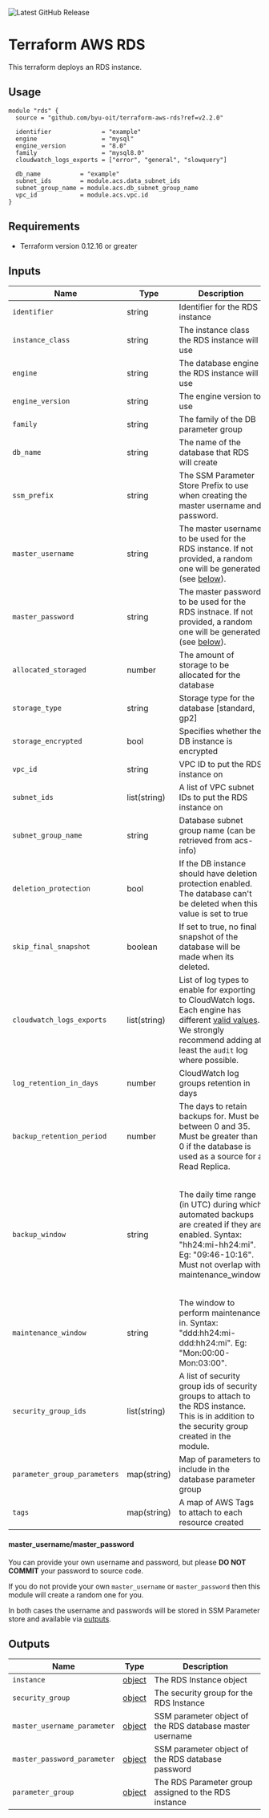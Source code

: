 ![Latest GitHub Release](https://img.shields.io/github/v/release/byu-oit/terraform-aws-rds?sort=semver)

# Terraform AWS RDS
This terraform deploys an RDS instance.
 
## Usage
```hcl
module "rds" {
  source = "github.com/byu-oit/terraform-aws-rds?ref=v2.2.0"

  identifier              = "example"
  engine                  = "mysql"
  engine_version          = "8.0"
  family                  = "mysql8.0"
  cloudwatch_logs_exports = ["error", "general", "slowquery"]

  db_name           = "example"
  subnet_ids        = module.acs.data_subnet_ids
  subnet_group_name = module.acs.db_subnet_group_name
  vpc_id            = module.acs.vpc.id
}
```

## Requirements
* Terraform version 0.12.16 or greater

## Inputs
| Name                      | Type         | Description                                                                                                                                                                                                                                               | Default                                                                                   |
| ------------------------- | ------------ | --------------------------------------------------------------------------------------------------------------------------------------------------------------------------------------------------------------------------------------------------------- | ----------------------------------------------------------------------------------------- |
| `identifier`              | string       | Identifier for the RDS instance                                                                                                                                                                                                                           |                                                                                           |
| `instance_class`          | string       | The instance class the RDS instance will use                                                                                                                                                                                                              | db.t2.small                                                                               |
| `engine`                  | string       | The database engine the RDS instance will use                                                                                                                                                                                                             |                                                                                           |
| `engine_version`          | string       | The engine version to use                                                                                                                                                                                                                                 |                                                                                           |
| `family`                  | string       | The family of the DB parameter group                                                                                                                                                                                                                      |                                                                                           |
| `db_name`                 | string       | The name of the database that RDS will create                                                                                                                                                                                                             |                                                                                           |
| `ssm_prefix`              | string       | The SSM Parameter Store Prefix to use when creating the master username and password.                                                                                                                                                                     | identifier                                                                                |
| `master_username`         | string       | The master username to be used for the RDS instance. If not provided, a random one will be generated (see [below](#master_usernamemaster_password)).                                                                                                      | null                                                                                      |
| `master_password`         | string       | The master password to be used for the RDS instnace. If not provided, a random one will be generated (see [below](#master_usernamemaster_password)).                                                                                                      | null                                                                                      |
| `allocated_storaged`      | number       | The amount of storage to be allocated for the database                                                                                                                                                                                                    | 32                                                                                        |
| `storage_type`            | string       | Storage type for the database [standard, gp2]                                                                                                                                                                                                             | gp2                                                                                       |
| `storage_encrypted`       | bool         | Specifies whether the DB instance is encrypted                                                                                                                                                                                                            | true                                                                                      |
| `vpc_id`                  | string       | VPC ID to put the RDS instance on                                                                                                                                                                                                                         |                                                                                           |
| `subnet_ids`              | list(string) | A list of VPC subnet IDs to put the RDS instance on                                                                                                                                                                                                       |                                                                                           |
| `subnet_group_name`       | string       | Database subnet group name (can be retrieved from acs-info)                                                                                                                                                                                               |                                                                                           |
| `deletion_protection`     | bool         | If the DB instance should have deletion protection enabled. The database can't be deleted when this value is set to true                                                                                                                                  | true                                                                                      |
| `skip_final_snapshot`     | boolean      | If set to true, no final snapshot of the database will be made when its deleted.                                                                                                                                                                          | false                                                                                     |
| `cloudwatch_logs_exports` | list(string) | List of log types to enable for exporting to CloudWatch logs. Each engine has different [valid values](https://docs.aws.amazon.com/AmazonRDS/latest/UserGuide/USER_LogAccess.html). We strongly recommend adding at least the `audit` log where possible. |                                                                                           |
| `log_retention_in_days`   | number       | CloudWatch log groups retention in days                                                                                                                                                                                                                   | 120                                                                                       |
| `backup_retention_period` | number       | The days to retain backups for. Must be between 0 and 35. Must be greater than 0 if the database is used as a source for a Read Replica.                                                                                                                  | 7                                                                                         |
| `backup_window`           | string       | The daily time range (in UTC) during which automated backups are created if they are enabled. Syntax: "hh24:mi-hh24:mi". Eg: "09:46-10:16". Must not overlap with maintenance_window.                                                                     | 07:01-07:31 (this is either midnight or 1am Mountain Time, depending on daylight savings) |
| `maintenance_window`      | string       | The window to perform maintenance in. Syntax: "ddd:hh24:mi-ddd:hh24:mi". Eg: "Mon:00:00-Mon:03:00".                                                                                                                                                       | null                                                                                      |
| `security_group_ids`      | list(string) | A list of security group ids of security groups to attach to the RDS instance. This is in addition to the security group created in the module.                                                                                                           | []                                                                                        |
| `parameter_group_parameters` | map(string) | Map of parameters to include in the database parameter group | {} |
| `tags`                    | map(string)  | A map of AWS Tags to attach to each resource created                                                                                                                                                                                                      | {}                                                                                        |

#### master_username/master_password
You can provide your own username and password, but please **DO NOT COMMIT** your password to source code.

If you do not provide your own `master_username` or `master_password` then this module will create a random one for you.

In both cases the username and passwords will be stored in SSM Parameter store and available via [outputs](#outputs).

## Outputs
| Name                        | Type                                                                                             | Description                                              |
| --------------------------- | ------------------------------------------------------------------------------------------------ | -------------------------------------------------------- |
| `instance`                  | [object](https://www.terraform.io/docs/providers/aws/r/db_instance.html#attributes-reference)    | The RDS Instance object                                  |
| `security_group`            | [object](https://www.terraform.io/docs/providers/aws/r/security_group.html#attributes-reference) | The security group for the RDS Instance                  |
| `master_username_parameter` | [object](https://www.terraform.io/docs/providers/aws/r/ssm_parameter.html#attributes-reference)  | SSM parameter object of the RDS database master username |
| `master_password_parameter` | [object](https://www.terraform.io/docs/providers/aws/r/ssm_parameter.html#attributes-reference)  | SSM parameter object of the RDS database password        |
| `parameter_group`           | [object](https://www.terraform.io/docs/providers/aws/r/aws_db_parameter_group.html#attributes-reference) | The RDS Parameter group assigned to the RDS instance |
